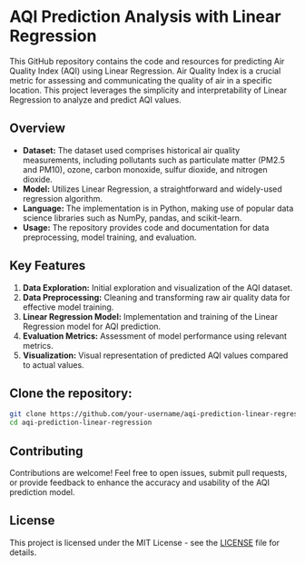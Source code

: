 # AQI Prediction Analysis with Linear Regression

This GitHub repository contains the code and resources for predicting Air Quality Index (AQI) using Linear Regression. Air Quality Index is a crucial metric for assessing and communicating the quality of air in a specific location. This project leverages the simplicity and interpretability of Linear Regression to analyze and predict AQI values.

## Overview

- **Dataset:** The dataset used comprises historical air quality measurements, including pollutants such as particulate matter (PM2.5 and PM10), ozone, carbon monoxide, sulfur dioxide, and nitrogen dioxide.
- **Model:** Utilizes Linear Regression, a straightforward and widely-used regression algorithm.
- **Language:** The implementation is in Python, making use of popular data science libraries such as NumPy, pandas, and scikit-learn.
- **Usage:** The repository provides code and documentation for data preprocessing, model training, and evaluation.

## Key Features

1. **Data Exploration:** Initial exploration and visualization of the AQI dataset.
2. **Data Preprocessing:** Cleaning and transforming raw air quality data for effective model training.
3. **Linear Regression Model:** Implementation and training of the Linear Regression model for AQI prediction.
4. **Evaluation Metrics:** Assessment of model performance using relevant metrics.
5. **Visualization:** Visual representation of predicted AQI values compared to actual values.

## Clone the repository:
   ```bash
   git clone https://github.com/your-username/aqi-prediction-linear-regression.git
   cd aqi-prediction-linear-regression
   ```

## Contributing

Contributions are welcome! Feel free to open issues, submit pull requests, or provide feedback to enhance the accuracy and usability of the AQI prediction model.

## License

This project is licensed under the MIT License - see the [LICENSE](LICENSE) file for details.
